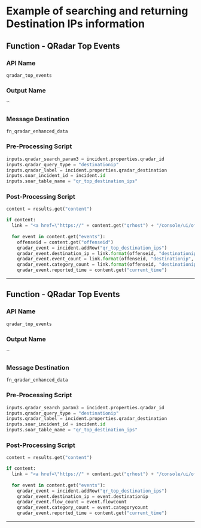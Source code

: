 <!--
    DO NOT MANUALLY EDIT THIS FILE
    THIS FILE IS AUTOMATICALLY GENERATED WITH resilient-sdk codegen
-->

# Example of searching and returning Destination IPs information

## Function - QRadar Top Events

### API Name
`qradar_top_events`

### Output Name
``

### Message Destination
`fn_qradar_enhanced_data`

### Pre-Processing Script
```python
inputs.qradar_search_param3 = incident.properties.qradar_id
inputs.qradar_query_type = "destinationip"
inputs.qradar_label = incident.properties.qradar_destination
inputs.soar_incident_id = incident.id
inputs.soar_table_name = "qr_top_destination_ips"
```

### Post-Processing Script
```python
content = results.get("content")

if content:
  link = "<a href=\"https://" + content.get("qrhost") + "/console/ui/offenses/{0}/events?filter={1}%3B%3D%3B%3B{2}&page=1&pagesize=10\" target=\"_blank\">{3}</a>"
  
  for event in content.get("events"):
    offenseid = content.get("offenseid")
    qradar_event = incident.addRow("qr_top_destination_ips")
    qradar_event.destination_ip = link.format(offenseid, "destinationip", event.destinationip, event.destinationip)
    qradar_event.event_count = link.format(offenseid, "destinationip", event.destinationip, event.eventcount)
    qradar_event.category_count = link.format(offenseid, "destinationip", event.destinationip, event.categorycount)
    qradar_event.reported_time = content.get("current_time")
```

---

## Function - QRadar Top Events

### API Name
`qradar_top_events`

### Output Name
``

### Message Destination
`fn_qradar_enhanced_data`

### Pre-Processing Script
```python
inputs.qradar_search_param3 = incident.properties.qradar_id
inputs.qradar_query_type = "destinationip"
inputs.qradar_label = incident.properties.qradar_destination
inputs.soar_incident_id = incident.id
inputs.soar_table_name = "qr_top_destination_ips"
```

### Post-Processing Script
```python
content = results.get("content")

if content:
  link = "<a href=\"https://" + content.get("qrhost") + "/console/ui/offenses/{0}/events?filter={1}%3B%3D%3B%3B{2}&page=1&pagesize=10\" target=\"_blank\">{3}</a>"
  
  for event in content.get("events"):
    qradar_event = incident.addRow("qr_top_destination_ips")
    qradar_event.destination_ip = event.destinationip
    qradar_event.flow_count = event.flowcount
    qradar_event.category_count = event.categorycount
    qradar_event.reported_time = content.get("current_time")
```

---

